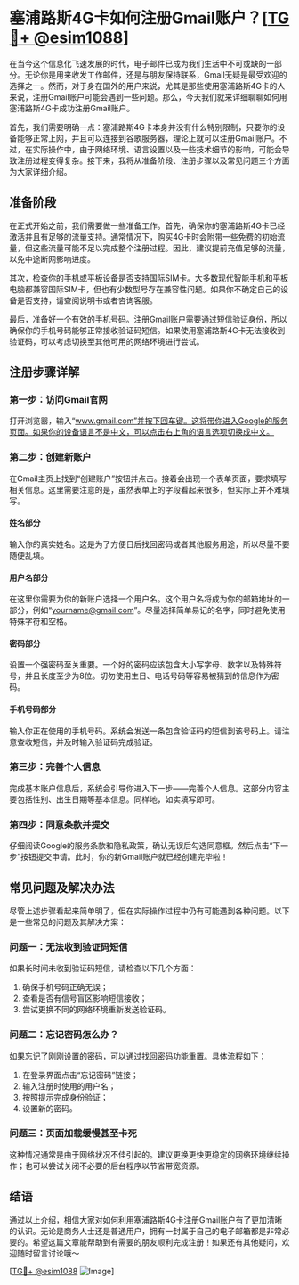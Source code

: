 # 塞浦路斯4G卡如何注册Gmail账户？[[TG💪+ @esim1088](https://t.me/s/esim1088)]

在当今这个信息化飞速发展的时代，电子邮件已成为我们生活中不可或缺的一部分。无论你是用来收发工作邮件，还是与朋友保持联系，Gmail无疑是最受欢迎的选择之一。然而，对于身在国外的用户来说，尤其是那些使用塞浦路斯4G卡的人来说，注册Gmail账户可能会遇到一些问题。那么，今天我们就来详细聊聊如何用塞浦路斯4G卡成功注册Gmail账户。

首先，我们需要明确一点：塞浦路斯4G卡本身并没有什么特别限制，只要你的设备能够正常上网，并且可以连接到谷歌服务器，理论上就可以注册Gmail账户。不过，在实际操作中，由于网络环境、语言设置以及一些技术细节的影响，可能会导致注册过程变得复杂。接下来，我将从准备阶段、注册步骤以及常见问题三个方面为大家详细介绍。

## 准备阶段

在正式开始之前，我们需要做一些准备工作。首先，确保你的塞浦路斯4G卡已经激活并且有足够的流量支持。通常情况下，购买4G卡时会附带一些免费的初始流量，但这些流量可能不足以完成整个注册过程。因此，建议提前充值足够的流量，以免中途断网影响进度。

其次，检查你的手机或平板设备是否支持国际SIM卡。大多数现代智能手机和平板电脑都兼容国际SIM卡，但也有少数型号存在兼容性问题。如果你不确定自己的设备是否支持，请查阅说明书或者咨询客服。

最后，准备好一个有效的手机号码。注册Gmail账户需要通过短信验证身份，所以确保你的手机号码能够正常接收验证码短信。如果使用塞浦路斯4G卡无法接收到验证码，可以考虑切换至其他可用的网络环境进行尝试。

## 注册步骤详解

### 第一步：访问Gmail官网

打开浏览器，输入“www.gmail.com”并按下回车键。这将带你进入Google的服务页面。如果你的设备语言不是中文，可以点击右上角的语言选项切换成中文。

### 第二步：创建新账户

在Gmail主页上找到“创建账户”按钮并点击。接着会出现一个表单页面，要求填写相关信息。这里需要注意的是，虽然表单上的字段看起来很多，但实际上并不难填写。

#### 姓名部分

输入你的真实姓名。这是为了方便日后找回密码或者其他服务用途，所以尽量不要随便乱填。

#### 用户名部分

在这里你需要为你的新账户选择一个用户名。这个用户名将成为你的邮箱地址的一部分，例如“yourname@gmail.com”。尽量选择简单易记的名字，同时避免使用特殊字符和空格。

#### 密码部分

设置一个强密码至关重要。一个好的密码应该包含大小写字母、数字以及特殊符号，并且长度至少为8位。切勿使用生日、电话号码等容易被猜到的信息作为密码。

#### 手机号码部分

输入你正在使用的手机号码。系统会发送一条包含验证码的短信到该号码上。请注意查收短信，并及时输入验证码完成验证。

### 第三步：完善个人信息

完成基本账户信息后，系统会引导你进入下一步——完善个人信息。这部分内容主要包括性别、出生日期等基本信息。同样地，如实填写即可。

### 第四步：同意条款并提交

仔细阅读Google的服务条款和隐私政策，确认无误后勾选同意框。然后点击“下一步”按钮提交申请。此时，你的新Gmail账户就已经创建完毕啦！

## 常见问题及解决办法

尽管上述步骤看起来简单明了，但在实际操作过程中仍有可能遇到各种问题。以下是一些常见的问题及其解决方案：

### 问题一：无法收到验证码短信

如果长时间未收到验证码短信，请检查以下几个方面：
1. 确保手机号码正确无误；
2. 查看是否有信号盲区影响短信接收；
3. 尝试更换不同的网络环境重新发送验证码。

### 问题二：忘记密码怎么办？

如果忘记了刚刚设置的密码，可以通过找回密码功能重置。具体流程如下：
1. 在登录界面点击“忘记密码”链接；
2. 输入注册时使用的用户名；
3. 按照提示完成身份验证；
4. 设置新的密码。

### 问题三：页面加载缓慢甚至卡死

这种情况通常是由于网络状况不佳引起的。建议更换更快更稳定的网络环境继续操作；也可以尝试关闭不必要的后台程序以节省带宽资源。

## 结语

通过以上介绍，相信大家对如何利用塞浦路斯4G卡注册Gmail账户有了更加清晰的认识。无论是商务人士还是普通用户，拥有一封属于自己的电子邮箱都是非常必要的。希望这篇文章能帮助到有需要的朋友顺利完成注册！如果还有其他疑问，欢迎随时留言讨论哦～

[[TG💪+ @esim1088](https://t.me/s/esim1088) ![Image](https://i.postimg.cc/4NQfJmqS/Snipaste-2025-05-13-00-14-12.png)]
